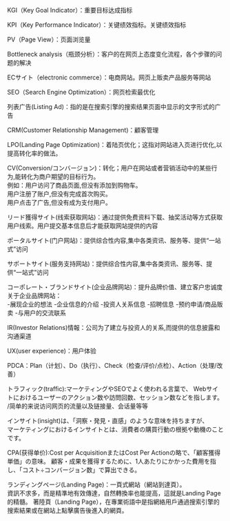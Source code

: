<p>KGI（Key Goal Indicator）：重要目标达成指标</p>
<p>KPI（Key Performance Indicator）：关键绩效指标。关键绩效指标</p>
<p>PV（Page View）：页面浏览量</p>
<p>Bottleneck analysis（瓶颈分析）：客户的在网页上态度变化流程，各个步骤的问题的解决</p>
<p>ECサイト（electronic  commerce）：电商网站。网页上贩卖产品服务等网站</p>
<p>SEO（Search Engine Optimization）：网页检索最优化</p>
<p>列表广告(Listing Ad)：指的是在搜索引擎的搜索结果页面中显示的文字形式的广告</p>
<p>CRM(Customer Relationship Management)：顧客管理</p>
<p>LPO(Landing Page Optimization)：着陆页优化；这指对网站进入页进行优化,以提高转化率的做法。</p>
<p>CV(Conversion/コンバージョン)：转化；用户在网站或者营销活动中的某些行为,能转化为商户期望的目标行为。
<br>例如：用户访问了商品页面,但没有添加到购物车。
<br>用户注册了账户,但没有完成首次购买。
<br>用户点击了广告,但没有成为支付用户。</p>
<p>リード獲得サイト(线索获取网站)：通过提供免费资料下载、抽奖活动等方式获取用户线索。用户提交基本信息后才能获取网站提供的内容</p>
<p>ポータルサイト(门户网站)：提供综合性内容,集中各类资讯、服务等、提供“一站式”访问</p>
<p>サポートサイト(服务支持网站)：提供综合性内容,集中各类资讯、服务等、提供“一站式”访问</p>
<p>コーポレート・ブランドサイト(企业品牌网站)：提升品牌价值、建立客户忠诚度
<br>关于企业品牌网站：<br>
-展现企业的想法
-企业信息的介绍
-投资人关系信息
-招聘信息
-预约申请/商品贩卖
-与用户的交流联系
</p>
<p>IR(Investor Relations)情報：公司为了建立与投资人的关系,而提供的信息披露和沟通渠道</p>
<p>UX(user experience)：用户体验</p>
<p>PDCA：Plan（计划）、Do（执行）、Check（检查/评价/点检）、Action（处理/改善）</p>
<p>トラフィック(traffic):マーケティングやSEOでよく使われる言葉で、
Webサイトにおけるユーザーのアクション数や訪問回数、セッション数などを指します。
/简单的来说访问网页的流量以及链接量、会话量等等</p>
<p>インサイト(insight)は、「洞察・発見・直感」のような意味を持ちますが、<br>
マーケティングにおけるインサイトとは、消費者の購買行動の根拠や動機のことです。</p>
<p>CPA(获得单价):Cost per AcquisitionまたはCost Per Actionの略で、「顧客獲得単価」の意味。
顧客・成果を獲得するために、1人あたりにかかった費用を指し、「コスト÷コンバージョン数」で算出できる。</p>
<p>ランディングページ(Landing Page)：一頁式網站（網站到達頁）。<br>
資訊不求多，而是精準地有效傳達，自然轉換率也能提高，這就是Landing Page的精髓。
著陸頁（Landing Page），在專業術語中是指網絡用戶通過搜索引擎的搜索結果或在網站上點擊廣告後進入的網頁。</p>





